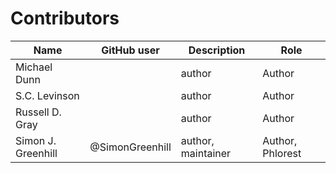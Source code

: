# Contributors

Name                           | GitHub user | Description | Role
---                            | ---         | --- | ---
Michael Dunn                   |  | author | Author
S.C. Levinson                  |  | author | Author
Russell D. Gray                |  | author | Author
Simon J. Greenhill             | @SimonGreenhill | author, maintainer | Author, Phlorest

